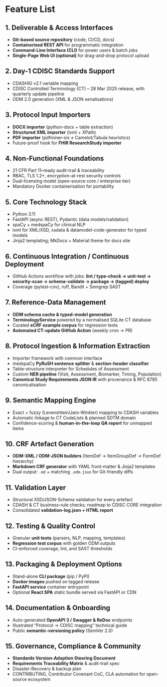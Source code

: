 # Feature List

## 1. Deliverable & Access Interfaces

* **Git-based source repository** (code, CI/CD, docs)&#x20;
* **Containerised REST API** for programmatic integration&#x20;
* **Command-Line Interface (CLI)** for power users & batch jobs&#x20;
* **Single-Page Web UI (optional)** for drag-and-drop protocol upload&#x20;

## 2. Day-1 CDISC Standards Support

* CDASHIG v2.1 variable mapping
* CDISC Controlled Terminology (CT) – 28 Mar 2025 release, with quarterly update pipeline
* ODM 2.0 generation (XML & JSON serialisations)&#x20;

## 3. Protocol Input Importers

* **DOCX importer** (python-docx + table extraction)
* **Structured XML importer** (lxml + XPath)
* **PDF importer** (pdfminer-six ± Camelot/Tabula heuristics)
* Future-proof hook for **FHIR ResearchStudy importer**&#x20;

## 4. Non-Functional Foundations

* 21 CFR Part 11–ready audit-trail & traceability
* RBAC, TLS 1.2+, encryption-at-rest security controls
* Dual-licensing model (open-source core / enterprise tier)
* Mandatory Docker containerisation for portability&#x20;

## 5. Core Technology Stack

* Python 3.11
* FastAPI (async REST), Pydantic (data models/validation)
* spaCy + medspaCy for clinical NLP
* lxml for XML/XSD, xsdata & datamodel-code-generator for typed models
* Jinja2 templating; MkDocs + Material theme for docs site&#x20;

## 6. Continuous Integration / Continuous Deployment

* GitHub Actions workflow with jobs: **lint / type-check → unit-test → security-scan → schema-validate → package → (tagged) deploy**
* Coverage (pytest-cov), ruff, Bandit + Semgrep SAST&#x20;

## 7. Reference-Data Management

* **ODM schema cache & typed-model generation**
* **TerminologyService** powered by a normalised SQLite CT database
* Curated **eCRF example corpus** for regression tests
* **Automated CT-update GitHub Action** (weekly cron → PR)&#x20;

## 8. Protocol Ingestion & Information Extraction

* Importer framework with common interface
* medspaCy **PyRuSH sentence splitter** & **section-header classifier**
* Table-structure interpreter for Schedules of Assessment
* Custom **NER pipeline** (Visit, Assessment, Biomarker, Timing, Population)
* **Canonical Study Requirements JSON IR** with provenance & RFC 8785 canonicalisation&#x20;

## 9. Semantic Mapping Engine

* Exact + fuzzy (Levenshtein/Jaro-Winkler) mapping to CDASH variables
* Automatic linkage to CT CodeLists & planned SDTM domain
* Confidence-scoring & **human-in-the-loop QA report** for unmapped items&#x20;

## 10. CRF Artefact Generation

* **ODM-XML / ODM-JSON builders** (ItemDef → ItemGroupDef → FormDef hierarchy)
* **Markdown CRF generator** with YAML front-matter & Jinja2 templates
* Dual output: `.md` + matching `.odm.json` for Git-friendly diffs&#x20;

## 11. Validation Layer

* Structural XSD/JSON-Schema validation for every artefact
* CDASH & CT business-rule checks; roadmap to CDISC CORE integration
* Consolidated **validation-log.json + HTML report**&#x20;

## 12. Testing & Quality Control

* Granular **unit tests** (parsers, NLP, mapping, templates)
* **Regression test corpus** with golden ODM outputs
* CI-enforced coverage, lint, and SAST thresholds&#x20;

## 13. Packaging & Deployment Options

* Stand-alone **CLI package** (pip / PyPI)
* **Docker images** pushed on tagged release
* **FastAPI service** container entrypoint
* Optional **React SPA** static bundle served via FastAPI or CDN&#x20;

## 14. Documentation & Onboarding

* Auto-generated **OpenAPI 3 / Swagger & ReDoc** endpoints
* Illustrated “Protocol → CDISC mapping” technical guide
* Public **semantic-versioning policy** (SemVer 2.0)&#x20;

## 15. Governance, Compliance & Community

* **Standards Version-Adoption Steering Document**
* **Requirements Traceability Matrix** & audit-trail spec
* Disaster-Recovery & backup plan
* CONTRIBUTING, Contributor Covenant CoC, CLA automation for open-source ecosystem&#x20;

